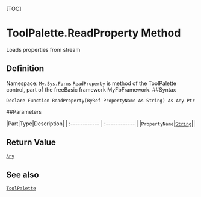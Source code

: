 [TOC]
# ToolPalette.ReadProperty Method
Loads properties from stream
## Definition
Namespace: [`My.Sys.Forms`](My.Sys.Forms.md)
`ReadProperty` is method of the ToolPalette control, part of the freeBasic framework MyFbFramework.
##Syntax
```freeBasic
Declare Function ReadProperty(ByRef PropertyName As String) As Any Ptr
```

##Parameters

|Part|Type|Description|
| :------------ | :------------ |
|`PropertyName`|[`String`]("https://www.freebasic.net/wiki/KeyPgString")||

## Return Value
[`Any`]("https://www.freebasic.net/wiki/KeyPgAny")
## See also
[`ToolPalette`](ToolPalette.md)
